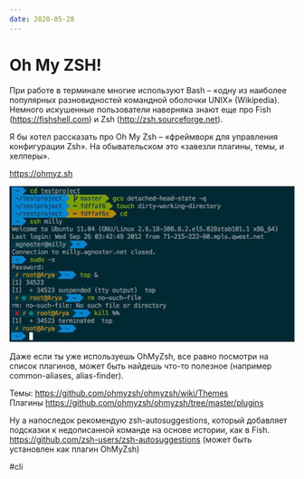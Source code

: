 ```yaml
---
date: 2020-05-28
---
```


# Oh My ZSH!

При работе в терминале многие используют Bash – «одну из наиболее популярных разновидностей командной оболочки UNIX» (Wikipedia).
Немного искушенные пользователи наверняка знают еще про Fish (https://fishshell.com) и Zsh (http://zsh.sourceforge.net).

Я бы хотел рассказать про Oh My Zsh – «фреймворк для управления конфигурации Zsh».
На обывательском это «завезли плагины, темы, и хелперы».

https://ohmyz.sh

![OhMyZsh screenshot](ohmyzsh.jpeg "OhMyZsh screenshot")

Даже если ты уже используешь OhMyZsh, все равно посмотри на список плагинов, может быть найдешь что-то полезное (например common-aliases, alias-finder).

Темы: https://github.com/ohmyzsh/ohmyzsh/wiki/Themes<br>
Плагины https://github.com/ohmyzsh/ohmyzsh/tree/master/plugins

Ну а напоследок рекомендую zsh-autosuggestions, который добавляет подсказки к недописанной команде на основе истории, как в Fish.  
https://github.com/zsh-users/zsh-autosuggestions
(может быть установлен как плагин OhMyZsh)

#cli
